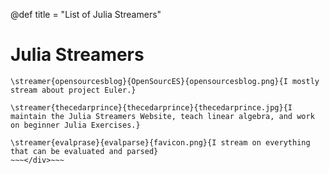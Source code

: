@def title = "List of Julia Streamers"

# **Julia Streamers**

~~~<div class="streamers">~~~
\streamer{opensourcesblog}{OpenSourcES}{opensourcesblog.png}{I mostly stream about project Euler.}

\streamer{thecedarprince}{thecedarprince}{thecedarprince.jpg}{I maintain the Julia Streamers Website, teach linear algebra, and work on beginner Julia Exercises.}

\streamer{evalprase}{evalparse}{favicon.png}{I stream on everything that can be evaluated and parsed}
~~~</div>~~~


